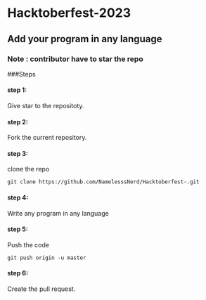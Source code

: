 # Hacktoberfest-2023

## Add your program in any language

### Note : contributor have to star the repo
###Steps

#### step 1:
  Give star to the repositoty.
  
#### step 2:
  Fork the current repository.

#### step 3:
  clone the repo 
  ```
git clone https://github.com/NamelesssNerd/Hacktoberfest-.git
```
#### step 4:
  Write any program in any language 

#### step 5:
  Push the code 
  ```
git push origin -u master
```

#### step 6:
  Create the pull request.

